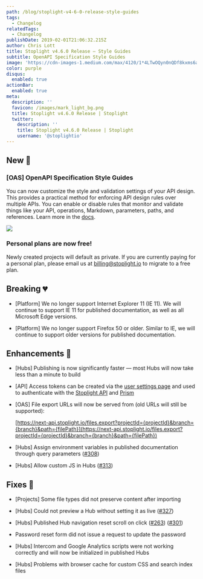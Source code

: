 ```yaml
---
path: /blog/stoplight-v4-6-0-release-style-guides
tags:
  - Changelog
relatedTags:
  - Changelog
publishDate: 2019-02-01T21:06:32.215Z
author: Chris Lott
title: Stoplight v4.6.0 Release — Style Guides
subtitle: OpenAPI Specification Style Guides
image: 'https://cdn-images-1.medium.com/max/4120/1*4LTwOQyn0nQDf8kxms6aBA.png'
color: purple
disqus:
  enabled: true
actionBar:
  enabled: true
meta:
  description: ''
  favicon: /images/mark_light_bg.png
  title: Stoplight v4.6.0 Release | Stoplight
  twitter:
    description: ''
    title: Stoplight v4.6.0 Release | Stoplight
    username: '@stoplightio'
---
```


## New 🚀

### **[OAS] OpenAPI Specification Style Guides**

You can now customize the style and validation settings of your API design. This provides a practical method for enforcing API design rules over multiple APIs. You can enable or disable rules that monitor and validate things like your API, operations, Markdown, parameters, paths, and references. Learn more in the [docs](https://docs.stoplight.io/modeling/modeling-with-openapi/style-validation-rules).

![](https://cdn-images-1.medium.com/max/4120/1*4LTwOQyn0nQDf8kxms6aBA.png)

### Personal plans are now free!

Newly created projects will default as private. If you are currently paying for a personal plan, please email us at [billing@stoplight.io](mailto:billing@stoplight.io) to migrate to a free plan.

## Breaking 💔

* [Platform] We no longer support Internet Explorer 11 (IE 11). We will continue to support IE 11 for published documentation, as well as all Microsoft Edge versions.

* [Platform] We no longer support Firefox 50 or older. Similar to IE, we will continue to support older versions for published documentation.

## Enhancements 💪

* [Hubs] Publishing is now significantly faster — most Hubs will now take less than a minute to build

* [API] Access tokens can be created via the [user settings page](https://next.stoplight.io/profile/access-tokens) and used to authenticate with the [Stoplight API](https://docs.stoplight.io/api-reference/documentation) and [Prism](https://github.com/stoplightio/prism)

* [OAS] File export URLs will now be served from (old URLs will still be supported):

    [https://next-api.stoplight.io/files.export?projectId={projectId}&branch={branch}&path={filePath}](https://next-api.stoplight.io/files.export?projectId={projectId}&branch={branch}&path={filePath})

* [Hubs] Assign environment variables in published documentation through query parameters ([#308](https://github.com/stoplightio/desktop/issues/308))

* [Hubs] Allow custom JS in Hubs ([#313](https://github.com/stoplightio/desktop/issues/313))

## Fixes 🔧

* [Projects] Some file types did not preserve content after importing

* [Hubs] Could not preview a Hub without setting it as live ([#327](https://github.com/stoplightio/desktop/issues/327))

* [Hubs] Published Hub navigation reset scroll on click ([#263](https://github.com/stoplightio/desktop/issues/263)) ([#301](https://github.com/stoplightio/desktop/issues/301))

* Password reset form did not issue a request to update the password

* [Hubs] Intercom and Google Analytics scripts were not working correctly and will now be initialized in published Hubs

* [Hubs] Problems with browser cache for custom CSS and search index files
